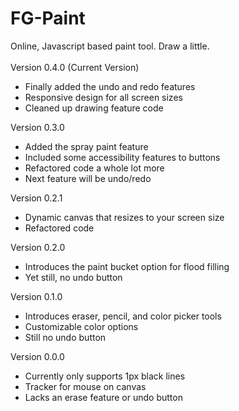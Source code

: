 # FG-Paint
Online, Javascript based paint tool. Draw a little.<br>
<br>
Version 0.4.0 (Current Version)
<br>
- Finally added the undo and redo features
- Responsive design for all screen sizes
- Cleaned up drawing feature code

Version 0.3.0
<br>
- Added the spray paint feature
- Included some accessibility features to buttons
- Refactored code a whole lot more
- Next feature will be undo/redo

Version 0.2.1
<br>
- Dynamic canvas that resizes to your screen size
- Refactored code

Version 0.2.0
<br>
- Introduces the paint bucket option for flood filling
- Yet still, no undo button

Version 0.1.0
<br>
- Introduces eraser, pencil, and color picker tools
- Customizable color options
- Still no undo button

Version 0.0.0
<br>
- Currently only supports 1px black lines
- Tracker for mouse on canvas
- Lacks an erase feature or undo button
